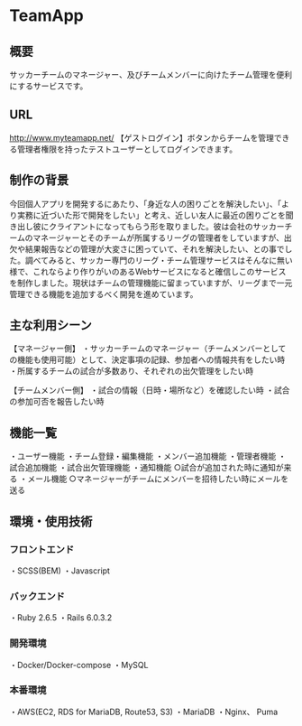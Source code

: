 # TeamApp

## 概要
サッカーチームのマネージャー、及びチームメンバーに向けたチーム管理を便利にするサービスです。

## URL
http://www.myteamapp.net/
【ゲストログイン】ボタンからチームを管理できる管理者権限を持ったテストユーザーとしてログインできます。

## 制作の背景
今回個人アプリを開発するにあたり、「身近な人の困りごとを解決したい」、「より実務に近づいた形で開発をしたい」と考え、近しい友人に最近の困りごとを聞き出し彼にクライアントになってもらう形を取りました。彼は会社のサッカーチームのマネージャーとそのチームが所属するリーグの管理者をしていますが、出欠や結果報告などの管理が大変さに困っていて、それを解決したい、との事でした。調べてみると、サッカー専門のリーグ・チーム管理サービスはそんなに無い様で、これならより作りがいのあるWebサービスになると確信しこのサービスを制作しました。現状はチームの管理機能に留まっていますが、リーグまで一元管理できる機能を追加するべく開発を進めています。

## 主な利用シーン
【マネージャー側】
・サッカーチームのマネージャー（チームメンバーとしての機能も使用可能）として、決定事項の記録、参加者への情報共有をしたい時
・所属するチームの試合が多数あり、それぞれの出欠管理をしたい時

【チームメンバー側】
・試合の情報（日時・場所など）を確認したい時
・試合の参加可否を報告したい時

## 機能一覧
・ユーザー機能
・チーム登録・編集機能
・メンバー追加機能
・管理者機能
・試合追加機能
・試合出欠管理機能
・通知機能
  ○試合が追加された時に通知が来る
・メール機能
  ○マネージャーがチームにメンバーを招待したい時にメールを送る

## 環境・使用技術
### フロントエンド
・SCSS(BEM)
・Javascript

### バックエンド
・Ruby 2.6.5
・Rails 6.0.3.2

### 開発環境
・Docker/Docker-compose
・MySQL

### 本番環境
・AWS(EC2, RDS for MariaDB, Route53, S3)
・MariaDB
・Nginx、 Puma